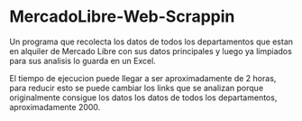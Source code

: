 # MercadoLibre-Web-Scrappin
Un programa que recolecta los datos de todos los departamentos que estan en alquiler de Mercado Libre con sus datos principales y luego ya limpiados para sus analisis lo guarda en un Excel.

El tiempo de ejecucion puede llegar a ser aproximadamente de 2 horas, para reducir esto se puede cambiar los links que se analizan porque originalmente consigue los datos 
los datos de todos los departamentos, aproximadamente 2000.

